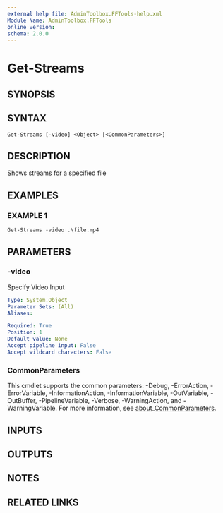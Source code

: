 ```yaml
---
external help file: AdminToolbox.FFTools-help.xml
Module Name: AdminToolbox.FFTools
online version:
schema: 2.0.0
---
```


# Get-Streams

## SYNOPSIS

## SYNTAX

```
Get-Streams [-video] <Object> [<CommonParameters>]
```

## DESCRIPTION
Shows streams for a specified file

## EXAMPLES

### EXAMPLE 1
```
Get-Streams -video .\file.mp4
```

## PARAMETERS

### -video
Specify Video Input

```yaml
Type: System.Object
Parameter Sets: (All)
Aliases:

Required: True
Position: 1
Default value: None
Accept pipeline input: False
Accept wildcard characters: False
```

### CommonParameters
This cmdlet supports the common parameters: -Debug, -ErrorAction, -ErrorVariable, -InformationAction, -InformationVariable, -OutVariable, -OutBuffer, -PipelineVariable, -Verbose, -WarningAction, and -WarningVariable. For more information, see [about_CommonParameters](http://go.microsoft.com/fwlink/?LinkID=113216).

## INPUTS

## OUTPUTS

## NOTES

## RELATED LINKS
